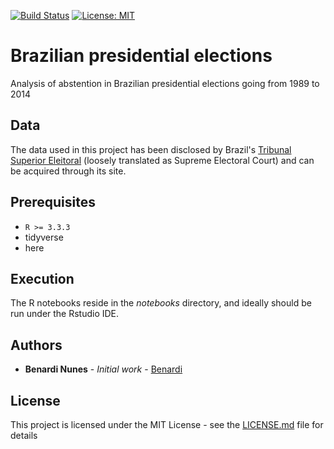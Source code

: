 [![Build Status](https://img.shields.io/badge/R%3E%3D-3.3.3-6666ff.svg)](https://cran.r-project.org/doc/FAQ/R-FAQ.html)
[![License: MIT](https://img.shields.io/badge/License-MIT-yellow.svg)](https://opensource.org/licenses/MIT)

# Brazilian presidential elections
Analysis of abstention in Brazilian presidential elections going from 1989 to 2014

## Data

The data used in this project has been disclosed by Brazil's [Tribunal Superior Eleitoral](http://www.tse.jus.br/) (loosely translated as Supreme Electoral Court) and  can be acquired through its site.


## Prerequisites

* `R >= 3.3.3`
* tidyverse
* here

## Execution

The R notebooks reside in the *notebooks* directory, and ideally should be run under the Rstudio IDE.

## Authors

* **Benardi Nunes** - *Initial work* - [Benardi](https://github.com/Benardi)

## License

This project is licensed under the MIT License - see the [LICENSE.md](LICENSE.md) file for details

